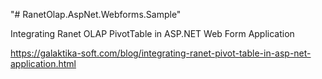 "# RanetOlap.AspNet.Webforms.Sample" 

Integrating Ranet OLAP PivotTable in ASP.NET Web Form Application

https://galaktika-soft.com/blog/integrating-ranet-pivot-table-in-asp-net-application.html
